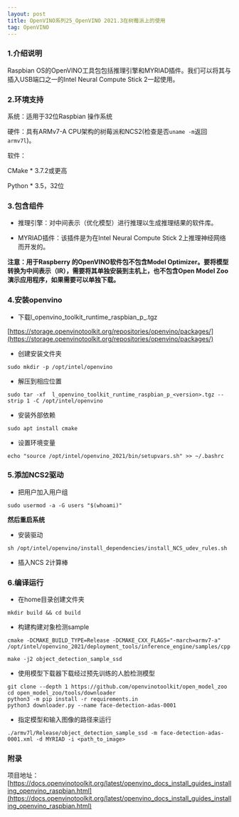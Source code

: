 ```yaml
---
layout: post
title: OpenVINO系列25_OpenVINO 2021.3在树莓派上的使用
tag: OpenVINO
---
```


### 1.介绍说明

Raspbian OS的OpenVINO工具包包括推理引擎和MYRIAD插件。我们可以将其与插入USB端口之一的Intel Neural Compute Stick 2一起使用。

### 2.环境支持

系统：适用于32位Raspbian 操作系统

硬件：具有ARMv7-A CPU架构的树莓派和NCS2(检查是否`uname -m`返回`armv7l`)。

软件：

CMake * 3.7.2或更高

Python * 3.5，32位


### 3.包含组件

- 推理引擎：对中间表示（优化模型）进行推理以生成推理结果的软件库。

- MYRIAD插件：该插件是为在Intel Neural Compute Stick 2上推理神经网络而开发的。

**注意：用于Raspberry 的OpenVINO软件包不包含Model Optimizer。要将模型转换为中间表示（IR），需要将其单独安装到主机上，也不包含Open Model Zoo演示应用程序，如果需要可以单独下载。**

### 4.安装openvino

- 下载l_openvino_toolkit_runtime_raspbian_p_<version>.tgz

[https://storage.openvinotoolkit.org/repositories/openvino/packages/](https://storage.openvinotoolkit.org/repositories/openvino/packages/)

- 创建安装文件夹

```
sudo mkdir -p /opt/intel/openvino
```
- 解压到相应位置

```sudo tar -xf  l_openvino_toolkit_runtime_raspbian_p_<version>.tgz --strip 1 -C /opt/intel/openvino```


- 安装外部依赖

```sudo apt install cmake```

- 设置环境变量

```echo "source /opt/intel/openvino_2021/bin/setupvars.sh" >> ~/.bashrc```

### 5.添加NCS2驱动

- 把用户加入用户组

```sudo usermod -a -G users "$(whoami)"```

**然后重启系统**

- 安装驱动

```sh /opt/intel/openvino/install_dependencies/install_NCS_udev_rules.sh```

- 插入NCS 2计算棒

### 6.编译运行

- 在home目录创建文件夹

```mkdir build && cd build```

- 构建构建对象检测sample

```
cmake -DCMAKE_BUILD_TYPE=Release -DCMAKE_CXX_FLAGS="-march=armv7-a" /opt/intel/openvino_2021/deployment_tools/inference_engine/samples/cpp

make -j2 object_detection_sample_ssd
```

- 使用模型下载器下载经过预先​​训练的人脸检测模型

```
git clone --depth 1 https://github.com/openvinotoolkit/open_model_zoo
cd open_model_zoo/tools/downloader
python3 -m pip install -r requirements.in
python3 downloader.py --name face-detection-adas-0001 
```

- 指定模型和输入图像的路径来运行

```
./armv7l/Release/object_detection_sample_ssd -m face-detection-adas-0001.xml -d MYRIAD -i <path_to_image>
```


### 附录

项目地址：[https://docs.openvinotoolkit.org/latest/openvino_docs_install_guides_installing_openvino_raspbian.html](https://docs.openvinotoolkit.org/latest/openvino_docs_install_guides_installing_openvino_raspbian.html)